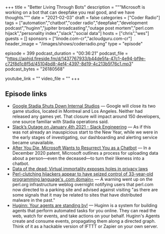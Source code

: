 +++
title = "Better Living Through Bots"
description = """Microsoft is working on a bot that can deepfake you real good, and we have thoughts."""
date = "2021-02-03"
draft = false
categories = ["Coder Radio"]
tags = ["automation","chatbot","coder radio","deepfake","development podcast","huginn","jupiter broadcasting","outage post mortem","perl.com hijack","personality index","slack","social data"]
hosts = ["chris","wes"]
guests = []
sponsors = ["linode.com-cr","acloudguru.com-cr"]
header_image = "/images/shows/coderradio.png"
type = "episode"

episode = 399
podcast_duration = "00:36:21"
podcast_file = "https://aphid.fireside.fm/d/1437767933/b44de5fa-47c1-4e94-bf9e-c72f8d1c8f5d/45104bd8-4ef4-4397-8d19-4c213b5f76c1.mp3"
podcast_bytes = "26180568"

youtube_link = ""
video_file = ""
+++

## Episode links

  * [Google Stadia Shuts Down Internal Studios](https://kotaku.com/google-stadia-shuts-down-internal-studios-changing-bus-1846146761 "Google Stadia Shuts Down Internal Studios") — Google will close its two game studios, located in Montreal and Los Angeles. Neither had released any games yet. That closure will impact around 150 developers, one source familiar with Stadia operations said. 
  * [Slack’s Outage on January 4th 2021 - Slack Engineering](https://slack.engineering/slacks-outage-on-january-4th-2021/ "Slack’s Outage on January 4th 2021 - Slack Engineering") — As if this was not already an inauspicious start to the New Year, while we were in the early stages of investigating, our dashboarding and alerting service became unavailable. 
  * [After You Die, Microsoft Wants to Resurrect You as a Chatbot](https://www.popularmechanics.com/technology/robots/a35165370/microsoft-resurrects-the-dead-chatbots/ "After You Die, Microsoft Wants to Resurrect You as a Chatbot") — In a December 2020 patent, Microsoft outlines a process for uploading data about a person—even the deceased—to turn their likeness into a chatbot. 
  * [Data of the dead: Virtual immortality exposes holes in privacy laws](https://www.reuters.com/article/us-global-tech-privacy-trfn/data-of-the-dead-virtual-immortality-exposes-holes-in-privacy-laws-idUSKBN21Z0NF?edition-redirect=in "Data of the dead: Virtual immortality exposes holes in privacy laws")
  * [Perl-clutching hijackers appear to have seized control of 33-year-old programming language's .com domain=](https://www.theregister.com/2021/01/28/perl_hijacking/ "Perl-clutching hijackers appear to have seized control of 33-year-old programming language's .com domain=") — A warning went up on the perl.org infrastructure weblog overnight notifying users that perl.com now directed to a parking site and advised against visiting "as there are some signals that it may be related to sites that have distributed malware in the past."
  * [Huginn: Your agents are standing by!](https://github.com/huginn/huginn "Huginn: Your agents are standing by!") — Huginn is a system for building agents that perform automated tasks for you online. They can read the web, watch for events, and take actions on your behalf. Huginn's Agents create and consume events, propagating them along a directed graph. Think of it as a hackable version of IFTTT or Zapier on your own server. 

